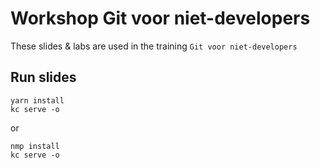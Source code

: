 # Workshop Git voor niet-developers

These slides & labs are used in the training `Git voor niet-developers`

## Run slides

```
yarn install
kc serve -o
```

or 

```
nmp install
kc serve -o
```